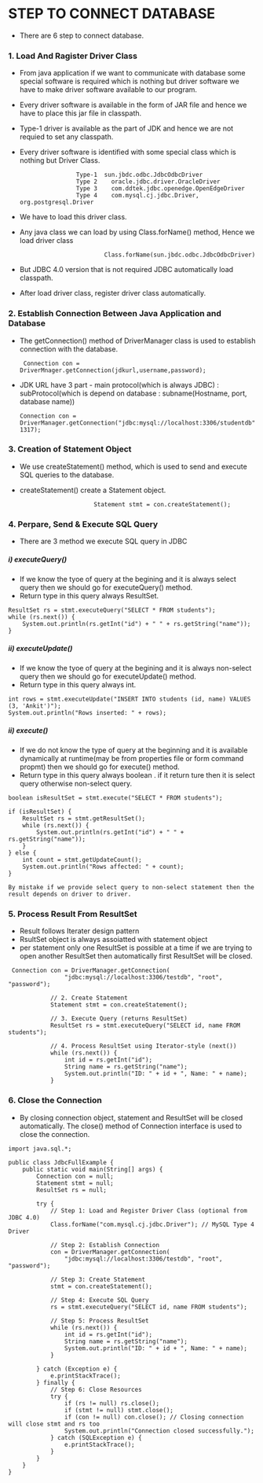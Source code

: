 # STEP TO CONNECT DATABASE 
- There are 6 step to connect database.

### 1. Load And Ragister Driver Class 
- From java application if we want to communicate with database some special software is required which is nothing but driver software we have to make driver software available to our program.
- Every driver software is available in the form of JAR file and hence we have to place this jar file in classpath.
- Type-1 driver is available as the part of JDK and hence we are not requied to set any classpath.
- Every driver software is identified with some special class which is nothing but Driver Class.
  
                      Type-1  sun.jbdc.odbc.JdbcOdbcDriver
                      Type 2	oracle.jdbc.driver.OracleDriver
                      Type 3	com.ddtek.jdbc.openedge.OpenEdgeDriver
                      Type 4	com.mysql.cj.jdbc.Driver, org.postgresql.Driver

- We have to load this driver class.
- Any java class we can load by using Class.forName() method, Hence we load driver class

                              Class.forName(sun.jbdc.odbc.JdbcOdbcDriver)
- But JDBC 4.0 version that is not required JDBC automatically load classpath.
- After load driver class, register driver class automatically.

### 2. Establish Connection Between Java Application and Database
- The getConnection() method of DriverManager class is used to establish connection with the database.

       Connection con = DriverMnager.getConnection(jdkurl,username,password);
- JDK URL have 3 part - main protocol(which is always JDBC) : subProtocol(which is depend on database : subname(Hostname, port, database name))

      Connection con = DriverManager.getConnection("jdbc:mysql://localhost:3306/studentdb","root", 1317);

### 3. Creation of Statement Object
- We use createStatement() method, which is used to send and execute SQL queries to the database.
- createStatement() create a Statement object.

                           Statement stmt = con.createStatement();

 ### 4. Perpare, Send & Execute SQL Query
 - There are 3 method we execute SQL query in JDBC

##### i) executeQuery() 
 - If we know the tyoe of query at the begining and it is always select query then we should go for executeQuery() method.
 - Return type in this query always ResultSet.
```
ResultSet rs = stmt.executeQuery("SELECT * FROM students");
while (rs.next()) {
    System.out.println(rs.getInt("id") + " " + rs.getString("name"));
}
```

##### ii) executeUpdate() 
- If we know the tyoe of query at the begining and it is always non-select query then we should go for executeUpdate() method.
-  Return type in this query always int.
```
int rows = stmt.executeUpdate("INSERT INTO students (id, name) VALUES (3, 'Ankit')");
System.out.println("Rows inserted: " + rows);
```

##### ii) execute() 
- If we do not know the type of query at the beginning and it is available dynamically at runtime(may be from properties file or form command propmt) then we should go for execute() method.
- Return type in this query always boolean . if it return ture then it is select query otherwise non-select query.
```
boolean isResultSet = stmt.execute("SELECT * FROM students");

if (isResultSet) {
    ResultSet rs = stmt.getResultSet();
    while (rs.next()) {
        System.out.println(rs.getInt("id") + " " + rs.getString("name"));
    }
} else {
    int count = stmt.getUpdateCount();
    System.out.println("Rows affected: " + count);
}
```

```
By mistake if we provide select query to non-select statement then the result depends on driver to driver.
```

 ### 5. Process Result From ResultSet
 - Result follows Iterater design pattern
 - RsultSet object is always assoiatted with statement object
 - per statement only one ResultSet is possible at a time if we are trying to open another ResultSet then automatically first ResultSet will be closed.
```
 Connection con = DriverManager.getConnection(
                "jdbc:mysql://localhost:3306/testdb", "root", "password");

            // 2. Create Statement
            Statement stmt = con.createStatement();

            // 3. Execute Query (returns ResultSet)
            ResultSet rs = stmt.executeQuery("SELECT id, name FROM students");

            // 4. Process ResultSet using Iterator-style (next())
            while (rs.next()) {
                int id = rs.getInt("id");
                String name = rs.getString("name");
                System.out.println("ID: " + id + ", Name: " + name);
            }
```

 ### 6. Close the Connection
 - By closing connection object, statement and ResultSet will be closed automatically. The close() method of Connection interface is used to close the connection.

```
import java.sql.*;

public class JdbcFullExample {
    public static void main(String[] args) {
        Connection con = null;
        Statement stmt = null;
        ResultSet rs = null;

        try {
            // Step 1: Load and Register Driver Class (optional from JDBC 4.0)
            Class.forName("com.mysql.cj.jdbc.Driver"); // MySQL Type 4 Driver

            // Step 2: Establish Connection
            con = DriverManager.getConnection(
                "jdbc:mysql://localhost:3306/testdb", "root", "password");

            // Step 3: Create Statement
            stmt = con.createStatement();

            // Step 4: Execute SQL Query
            rs = stmt.executeQuery("SELECT id, name FROM students");

            // Step 5: Process ResultSet
            while (rs.next()) {
                int id = rs.getInt("id");
                String name = rs.getString("name");
                System.out.println("ID: " + id + ", Name: " + name);
            }

        } catch (Exception e) {
            e.printStackTrace();
        } finally {
            // Step 6: Close Resources
            try {
                if (rs != null) rs.close();
                if (stmt != null) stmt.close();
                if (con != null) con.close(); // Closing connection will close stmt and rs too
                System.out.println("Connection closed successfully.");
            } catch (SQLException e) {
                e.printStackTrace();
            }
        }
    }
}
```
